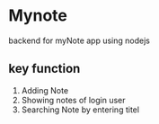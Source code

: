 # Mynote
backend for myNote app using nodejs

## key function
 1. Adding Note
 2. Showing notes of login user
 3. Searching Note by entering titel
